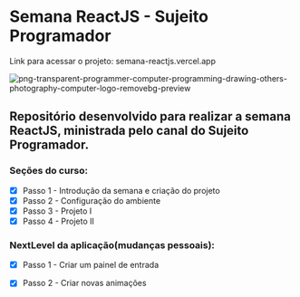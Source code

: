 # Semana ReactJS - Sujeito Programador

Link para acessar o projeto: semana-reactjs.vercel.app 

![png-transparent-programmer-computer-programming-drawing-others-photography-computer-logo-removebg-preview](https://user-images.githubusercontent.com/61607403/152074873-14046e91-baad-4eed-b4ca-d36f1aeb37db.png)

## Repositório desenvolvido para realizar a semana ReactJS, ministrada pelo canal do Sujeito Programador.

### Seções do curso: 
- [x] Passo 1 - Introdução da semana e criação do projeto
- [x] Passo 2 - Configuração do ambiente
- [x] Passo 3 - Projeto I
- [x] Passo 4 - Projeto II

### NextLevel da aplicação(mudanças pessoais):
- [x] Passo 1 - Criar um painel de entrada
- [x] Passo 2 - Criar novas animações


